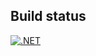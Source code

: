 ## Build status

[![.NET](https://github.com/pugmarx/core-web-app-docker-trng/actions/workflows/dotnet.yml/badge.svg)](https://github.com/pugmarx/core-web-app-docker-trng/actions/workflows/dotnet.yml)
